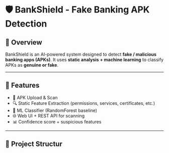 # 🛡️ BankShield - Fake Banking APK Detection

## 📌 Overview
BankShield is an AI-powered system designed to detect **fake / malicious banking apps (APKs)**.
It uses **static analysis + machine learning** to classify APKs as **genuine or fake**.

---

## 🚀 Features
- 📂 APK Upload & Scan
- 🔍 Static Feature Extraction (permissions, services, certificates, etc.)
- 🤖 ML Classifier (RandomForest baseline)
- 🌐 Web UI + REST API for scanning
- 📊 Confidence score + suspicious features

---

## 📂 Project Structur